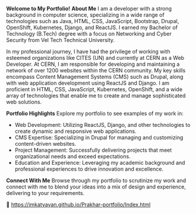 **Welcome to My Portfolio!**
**About Me**
I am a developer with a strong background in computer science, specializing in a wide range of technologies such as Java, HTML, CSS, JavaScript, Bootstrap, Drupal, OpenShift, Kubernetes, Django, and ReactJS. I earned my Bachelor of Technology (B.Tech) degree with a focus on Networking and Cyber Security from Vel Tech Technical University.

In my professional journey, I have had the privilege of working with esteemed organizations like CITES (UN) and currently at CERN as a Web Developer. At CERN, I am responsible for developing and maintaining a network of over 1200 websites within the CERN community. My key skills encompass Content Management Systems (CMS) such as Drupal, along with web application development using ReactJS and Django. I am proficient in HTML, CSS, JavaScript, Kubernetes, OpenShift, and a wide array of technologies that enable me to create and manage sophisticated web solutions.

**Portfolio Highlights**
Explore my portfolio to see examples of my work in:

- Web Development: Utilizing ReactJS, Django, and other technologies to create dynamic and responsive web applications.
- CMS Expertise: Specializing in Drupal for managing and customizing content-driven websites.
- Project Management: Successfully delivering projects that meet organizational needs and exceed expectations.
- Education and Experience: Leveraging my academic background and professional experiences to drive innovation and excellence.
  
**Connect With Me**
Browse through my portfolio to scrutinize my work and connect with me to blend your ideas into a mix of design and experience, delivering to your requirements.

🔗 https://imkatyayan.github.io/Prakhar-portfolio/Index.html
